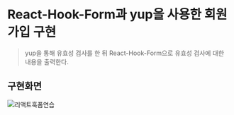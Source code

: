 # React-Hook-Form과 yup을 사용한 회원가입 구현
> yup을 통해 유효성 검사를 한 뒤 React-Hook-Form으로 유효성 검사에 대한 내용을 출력한다.

## 구현화면   
![리액트훅폼연습](https://user-images.githubusercontent.com/56163157/202917465-986da3c7-71aa-4b41-a30e-5bdab34d11ec.gif)
